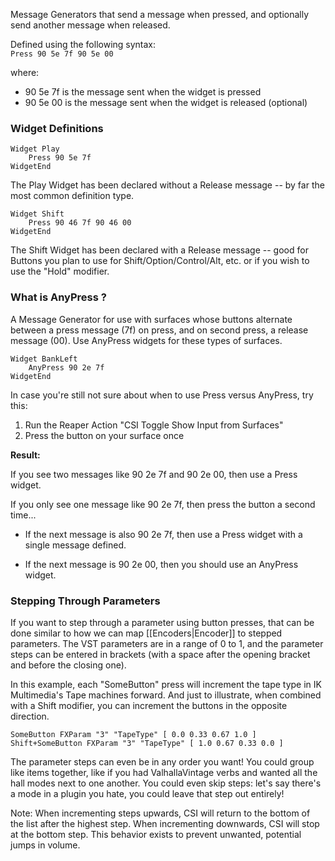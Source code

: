Message Generators that send a message when pressed, and optionally send another message when released. 

Defined using the following syntax:     
````Press 90 5e 7f 90 5e 00````      

where:
* 90 5e 7f is the message sent when the widget is pressed
* 90 5e 00 is the message sent when the widget is released (optional)

### Widget Definitions
````
Widget Play
	Press 90 5e 7f
WidgetEnd
````

The Play Widget has been declared without a Release message -- by far the most common definition type.

````
Widget Shift
	Press 90 46 7f 90 46 00
WidgetEnd
````

The Shift Widget has been declared with a Release message -- good for Buttons you plan to use for Shift/Option/Control/Alt, etc. or if you wish to use the "Hold" modifier.

### What is AnyPress ?
A Message Generator for use with surfaces whose buttons alternate between a press message (7f) on press, and on second press, a release message (00). Use AnyPress widgets for these types of surfaces. 

```` 
Widget BankLeft
	AnyPress 90 2e 7f
WidgetEnd
````

In case you're still not sure about when to use Press versus AnyPress, try this:

1. Run the Reaper Action "CSI Toggle Show Input from Surfaces"
2. Press the button on your surface once

**Result:**

If you see two messages like 90 2e 7f and 90 2e 00, then use a Press widget.

If you only see one message like 90 2e 7f, then press the button a second time...

* If the next message is also 90 2e 7f, then use a Press widget with a single message defined.

* If the next message is 90 2e 00, then you should use an AnyPress widget.

### Stepping Through Parameters
If you want to step through a parameter using button presses, that can be done similar to how we can map [[Encoders|Encoder]] to stepped parameters. The VST parameters are in a range of 0 to 1, and the parameter steps can be entered in brackets (with a space after the opening bracket and before the closing one).

In this example, each "SomeButton" press will increment the tape type in IK Multimedia's Tape machines forward. And just to illustrate, when combined with a Shift modifier, you can increment the buttons in the opposite direction. 
```` 
SomeButton FXParam "3" "TapeType" [ 0.0 0.33 0.67 1.0 ]
Shift+SomeButton FXParam "3" "TapeType" [ 1.0 0.67 0.33 0.0 ] 
````

The parameter steps can even be in any order you want!  You could group like items together, like if you had ValhallaVintage verbs and wanted all the hall modes next to one another. You could even skip steps: let's say there's a mode in a plugin you hate, you could leave that step out entirely!    

Note: When incrementing steps upwards, CSI will return to the bottom of the list after the highest step. When incrementing downwards, CSI will stop at the bottom step. This behavior exists to prevent unwanted, potential jumps in volume. 
